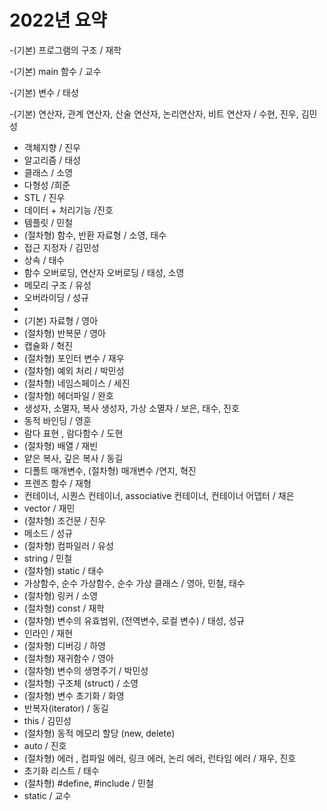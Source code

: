 # 2022년 요약

  
-(기본) 프로그램의 구조 / 재학
  
-(기본) main 함수 / 교수
  
-(기본) 변수 / 태성
  
-(기본) 연산자, 관계 연산자, 산술 연산자, 논리연산자, 비트 연산자 / 수현, 진우, 김민성  
  
- 객체지향 / 진우
- 알고리즘 / 태성 
- 클래스 / 소영
- 다형성 /희준
- STL / 진우
- 데이터 + 처리기능 /진호
- 템플릿 / 민철
- (절차형) 함수, 반환 자료형  / 소영, 태수
- 접근 지정자 / 김민성
- 상속 / 태수
- 함수 오버로딩, 연산자 오버로딩 / 태성, 소영
- 메모리 구조 / 유성
- 오버라이딩 / 성규
- 
- (기본) 자료형 / 영아
- (절차형) 반복문 / 영아
- 캡슐화 / 혁진
- (절차형) 포인터 변수 / 재우
- (절차형) 예외 처리 / 박민성
- (절차형) 네임스페이스 / 세진
- (절차형) 헤더파일 / 완호
- 생성자, 소멸자, 복사 생성자, 가상 소멸자 / 보은, 태수, 진호
- 동적 바인딩 / 영훈
- 람다 표현 , 람다함수 / 도현 
- (절차형) 배열 / 재빈
- 얕은 복사, 깊은 복사 / 동길
- 디폴트 매개변수, (절차형) 매개변수 /연지, 혁진 
- 프렌즈 함수 / 재형 
- 컨테이너, 시퀀스 컨테이너, associative 컨테이너, 컨테이너 어뎁터  / 채은
- vector / 재민
- (절차형) 조건문 / 진우
- 메소드 / 성규
- (절차형) 컴파일러 / 유성
- string / 민철
- (절차형) static /  태수
- 가상함수, 순수 가상함수, 순수 가상 클래스 / 영아, 민철, 태수
- (절차형) 링커 / 소영
- (절차형) const / 재학
- (절차형) 변수의 유효범위, (전역변수, 로컬 변수) / 태성, 성규
- 인라인 / 재현
- (절차형) 디버깅 / 하영
- (절차형) 재귀함수 / 영아
- (절차형) 변수의 생명주기 / 박민성
- (절차형) 구조체 (struct) / 소영
- (절차형) 변수 초기화 / 화영
- 반복자(iterator) / 동길
- this / 김민성
- (절차형) 동적 메모리 할당 (new, delete) 
- auto / 진호
- (절차형) 에러 , 컴파일 에러, 링크 에러, 논리 에러, 런타임 에러 / 재우, 진호
- 초기화 리스트 / 태수
- (절차형) #define, #include / 민철
- static / 교수

 
